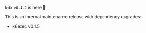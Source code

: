 <!--
SPDX-FileCopyrightText: 2023 Iván SZKIBA

SPDX-License-Identifier: AGPL-3.0-only
-->

k6x `v0.4.2` is here 🎉!

This is an internal maintenance release with dependency upgrades:

- k6exec v0.1.5
